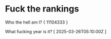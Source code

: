# Fuck the rankings

Who the hell am I?
{ 11104333 }

What fucking year is it?
[ 2025-03-26T05:10:00Z ]
